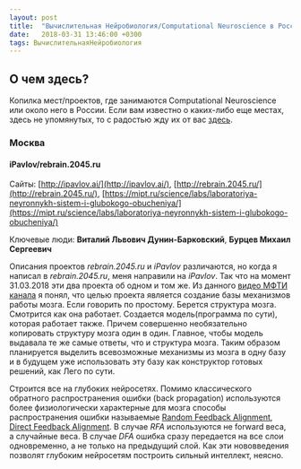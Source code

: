 ```yaml
---
layout: post
title:  "Вычислительная Нейробиология/Computational Neuroscience в России"
date:   2018-03-31 13:46:00 +0300
tags: ВычислительнаяНейробиология
---
```


## О чем здесь?
Копилка мест/проектов, где занимаются Computational Neuroscience или около него в России. Если вам известно о каких-либо еще местах, здесь не упомянутых, то с радостью жду их от вас [здесь](https://github.com/vogdb/vogdb.github.io/issues/new).

### Москва

#### iPavlov/rebrain.2045.ru

Сайты: [http://ipavlov.ai/](http://ipavlov.ai/), [http://rebrain.2045.ru/](http://rebrain.2045.ru/), [https://mipt.ru/science/labs/laboratoriya-neyronnykh-sistem-i-glubokogo-obucheniya/](https://mipt.ru/science/labs/laboratoriya-neyronnykh-sistem-i-glubokogo-obucheniya/)

Ключевые люди: **Виталий Львович Дунин-Барковский**, **Бурцев Михаил Сергеевич**

Описания проектов *rebrain.2045.ru* и *iPavlov* различаются, но когда я написал в *rebrain.2045.ru*, меня направили на *iPavlov*. Так что на момент 31.03.2018 эти два проекта об одном и том же. Из данного [видео МФТИ канала](https://vk.com/videos-932?z=video-932_456239091%2Fclub932%2Fpl_-932_-2) я понял, что целью проекта является создание базы механизмов работы мозга. Если говорить по простому. Берется структура мозга. Смотрится как она работает. Создается модель(программа по сути), которая работает также. Причем совершенно необязательно копировать структуру мозга один в один. Главное, чтобы модель выдавала те же самые ответы, что и структура мозга. Таким образом планируется выделить всевозможные механизмы из мозга в одну базу и в будущем уже использовать эту базу как конструктор готовых решений, как Лего по сути.

Строится все на глубоких нейросетях. Помимо классического обратного распространения ошибки (back propagation) используются более физиологически характерные для мозга способы распространения ошибки называемые [Random Feedback Alignment](https://www.nature.com/articles/ncomms13276), [Direct Feedback Alignment](https://arxiv.org/abs/1609.01596). В случае *RFA* используются не forward веса, а случайные веса. В случае *DFA* ошибка сразу передается на все слои одновременно, а не только на предыдущий слой. Как эти нововведения позволят глубоким нейросетям построить сильный интеллект, неясно.
